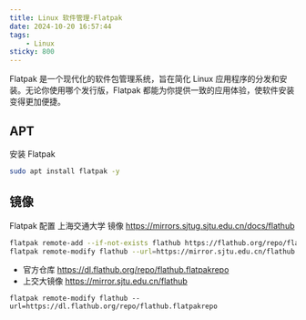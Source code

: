 ```yaml
---
title: Linux 软件管理-Flatpak
date: 2024-10-20 16:57:44
tags:
	- Linux
sticky: 800
---
```


Flatpak 是一个现代化的软件包管理系统，旨在简化 Linux 应用程序的分发和安装。无论你使用哪个发行版，Flatpak 都能为你提供一致的应用体验，使软件安装变得更加便捷。

<!-- more -->

## APT

安装 Flatpak

```bash
sudo apt install flatpak -y
```

## 镜像

Flatpak 配置 上海交通大学 镜像 https://mirrors.sjtug.sjtu.edu.cn/docs/flathub

```bash
flatpak remote-add --if-not-exists flathub https://flathub.org/repo/flathub.flatpakrepo
flatpak remote-modify flathub --url=https://mirror.sjtu.edu.cn/flathub
```

- 官方仓库 https://dl.flathub.org/repo/flathub.flatpakrepo
- 上交大镜像 https://mirror.sjtu.edu.cn/flathub


```
flatpak remote-modify flathub --url=https://dl.flathub.org/repo/flathub.flatpakrepo
```
